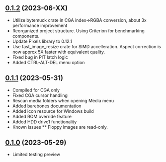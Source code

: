
## [0.1.2](https://github.com/dbalsom/martypc/releases/tag/0.1.2) (2023-06-XX)

* Utilize bytemuck crate in CGA index->RGBA conversion, about 3x performance improvement
* Reorganized project structure. Using Criterion for benchmarking components.
* Update Pixels library to 0.12.1
* Use fast_image_resize crate for SIMD accelleration. Aspect correction is now approx 5X faster with equivalent quality.
* Fixed bug in PIT latch logic
* Added CTRL-ALT-DEL menu option

## [0.1.1](https://github.com/dbalsom/martypc/releases/tag/0.1.1) (2023-05-31)

* Compiled for CGA only
* Fixed CGA cursor handling
* Rescan media folders when opening Media menu
* Added barebones documentation
* Added icon resource for Windows build
* Added ROM override feature
* Added HDD drive1 functionality
* Known issues
    ** Floppy images are read-only.

## [0.1.0](https://github.com/dbalsom/martypc/releases/tag/0.1.0) (2023-05-29)

* Limited testing preview
